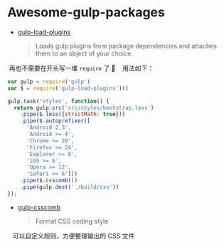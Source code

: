 # Awesome-gulp-packages

- [gulp-load-plugins](https://www.npmjs.com/package/gulp-load-plugins)

  > Loads gulp plugins from package dependencies and attaches them to an object of your choice.

  再也不需要在开头写一堆 `require` 了 🤘
  
  用法如下：
  
  ```js
  var gulp = require('gulp')
  var $ = require('gulp-load-plugins')()
 
  gulp.task('styles', function() {
    return gulp.src('src/styles/bootstrap.less')
      .pipe($.less({strictMath: true}))
      .pipe($.autoprefixer([
        'Android 2.3',
        'Android >= 4',
        'Chrome >= 20',
        'Firefox >= 24',
        'Explorer >= 8',
        'iOS >= 6',
        'Opera >= 12',
        'Safari >= 6']))
      .pipe($.csscomb())
      .pipe(gulp.dest('./build/css'))
  });
  
  ```
  
  - [gulp-csscomb](https://www.npmjs.com/package/gulp-csscomb)
  
    > Format CSS coding style
    
    可以自定义规则，方便整理输出的 CSS 文件
